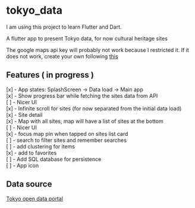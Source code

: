 # tokyo_data

I am using this project to learn Flutter and Dart.

A flutter app to present Tokyo data, for now cultural heritage sites

The google maps api key will probably not work because I restricted it. If it does not work, create your own following [this](https://pub.dev/packages/google_maps_flutter)

## Features ( in progress )
[x] - App states: SplashScreen -> Data load -> Main app  
[x] - Show progress bar while fetching the sites data from API  
    [ ] - Nicer UI  
[x] - Infinite scroll for sites (for now separated from the initial data load)  
[x] - Site detail  
[x] - Map with all sites, map will have a list of sites at the bottom  
    [ ] - Nicer UI  
    [x] - focus map pin when tapped on sites list card  
    [ ] - search to filter sites and remember searches  
    [ ] - add clustering for items  
    [x] - add to favorites  
[ ] - Add SQL database for persistence  
[ ] - App icon  

## Data source
[Tokyo open data portal](https://portal.data.metro.tokyo.lg.jp/opendata-api/)
